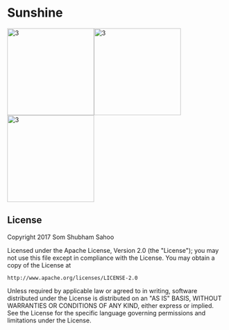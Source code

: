 # Sunshine








<img width="200" alt="3" src="https://cloud.githubusercontent.com/assets/12602212/24751316/b994a34c-1ae6-11e7-9673-76fe6e215d37.png"><img width="200" alt="3" src="https://cloud.githubusercontent.com/assets/12602212/24751318/b9d12d94-1ae6-11e7-98f9-6137eee06e80.png"><img width="200" alt="3" src="https://cloud.githubusercontent.com/assets/12602212/24751319/b9f8465e-1ae6-11e7-8b9b-944a84d19587.png">


## License

Copyright 2017 Som Shubham Sahoo

Licensed under the Apache License, Version 2.0 (the "License");
you may not use this file except in compliance with the License.
You may obtain a copy of the License at

    http://www.apache.org/licenses/LICENSE-2.0

Unless required by applicable law or agreed to in writing, software
distributed under the License is distributed on an "AS IS" BASIS,
WITHOUT WARRANTIES OR CONDITIONS OF ANY KIND, either express or implied.
See the License for the specific language governing permissions and
limitations under the License.

